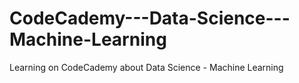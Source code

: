 # CodeCademy---Data-Science---Machine-Learning
Learning on CodeCademy about Data Science - Machine Learning
